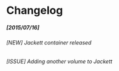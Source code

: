 # Changelog

##### [2015/07/16]

###### [NEW] Jackett container released
###### [ISSUE] Adding another volume to Jackett
